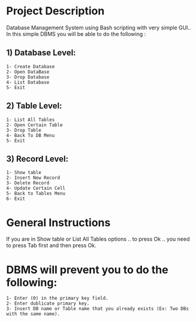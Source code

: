 # **Project Description**
Database Management System using Bash scripting with very simple GUI.. In this simple DBMS you will be able to do the following :

## 1) Database Level:

    1- Create Database
    2- Open DataBase
    3- Drop Database
    4- List Database
    5- Exit

## 2) Table Level:

    1- List All Tables
    2- Open Certain Table
    3- Drop Table
    4- Back To DB Menu
    5- Exit

## 3) Record Level:

    1- Show table
    2- Insert New Record
    3- Delete Record
    4- Update Certain Cell
    5- Back to Tables Menu
    6- Exit

# **General Instructions**

If you are in Show table or List All Tables options .. to press Ok .. you need to press Tab first and then press Ok.

# **DBMS will prevent you to do the following:**

    1- Enter (0) in the primary key field.
    2- Enter dublicate primary key.
    3- Insert DB name or Table name that you already exists (Ex: Two DBs with the same name).